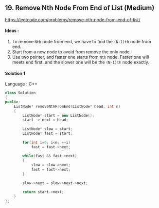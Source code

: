 ## **19. Remove Nth Node From End of List (Medium)** 

https://leetcode.com/problems/remove-nth-node-from-end-of-list/



#### Ideas : 

1.  To remove `Nth` node from end, we have to find the `(N-1)th` node from end.
2.  Start from a new node to avoid from remove the only node.
3.  Use two pointer, and faster one starts from `Nth` node. Faster one will meets end first, and the slower one will be the `(N-1)th` node exactly.



#### Solution 1

Language : C++

```C++
class Solution 
{
public:
    ListNode* removeNthFromEnd(ListNode* head, int n) 
    {        
        ListNode* start = new ListNode();
        start -> next = head;
        
        ListNode* slow = start;
        ListNode* fast = start;
        
        for(int i=0; i<n; ++i)
            fast = fast->next;
        
        while(fast && fast->next)
        {
            slow = slow->next;
            fast = fast->next;
        }
          
        slow->next = slow->next->next;
        
        return start->next;
    }
};
```



